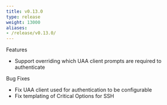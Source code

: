 ```yaml
---
title: v0.13.0
type: release
weight: 13000
aliases:
- /release/v0.13.0/
---
```


Features

 * Support overriding which UAA client prompts are required to authenticate

Bug Fixes

 * Fix UAA client used for authentication to be configurable
 * Fix templating of Critical Options for SSH
